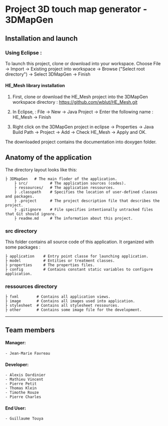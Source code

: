 # Project 3D touch map generator - 3DMapGen

## Installation and launch

### Using Eclipse :

To launch this project, clone or download into your workspace.
Choose File -> Import -> Existing project into workspace -> Browse ("Select root directory") -> Select 3DMapGen -> Finish

#### HE_Mesh library installation

 1) First, clone or download the HE_Mesh project into the 3DMapGen workspace directory : https://github.com/wblut/HE_Mesh.git

 2) In Eclipse, : File -> New -> Java Project -> Enter the following name : HE_Mesh -> Finish
 
 3) Right click on the 3DMapGen project in eclipse -> Properties -> Java Build Path -> Project -> Add -> Check HE_Mesh -> Apply and OK.
 
 The downloaded project contains the documentation into doxygen folder.
	
## Anatomy of the application

The directory layout looks like this:

    ├ 3DMapGen   # The main floder of the application.
        ├ src/          # The application sources (codes). 
        ├ ressources/   # The application ressources.
        ├ .classpath    # Specifies the location of user-defined classes and packages.
        ├ .project      # The project description file that describes the project.
        ├ .gitignore    # File specifies intentionally untracked files that Git should ignore. 
        ├ readme.md     # The information about this project.

### src directory
This folder contains all source code of this application. It organized with some packages :
	
    ├ application    # Entry point classe for launching application. 
    ├ model          # Entities or treatment classes.
    ├ properties     # The properties files.
    ├ config         # Contains constant static variables to configure application.

### ressources directory
	
    ├ fxml        # Contains all application views.
    ├ image       # Contains all images used into application.
    ├ stylesheet  # Contains all stylesheet ressources.
    ├ other       # Contains some image file for the development.

---------------
## Team members

#### Manager: 
	- Jean-Marie Favreau

#### Developer: 
	- Alexis Dardinier
	- Mathieu Vincent
	- Pierre Petit
	- Thomas Klein
	- Timothe Rouze
	- Pierre Charles

#### End User: 
	- Guillaume Touya
